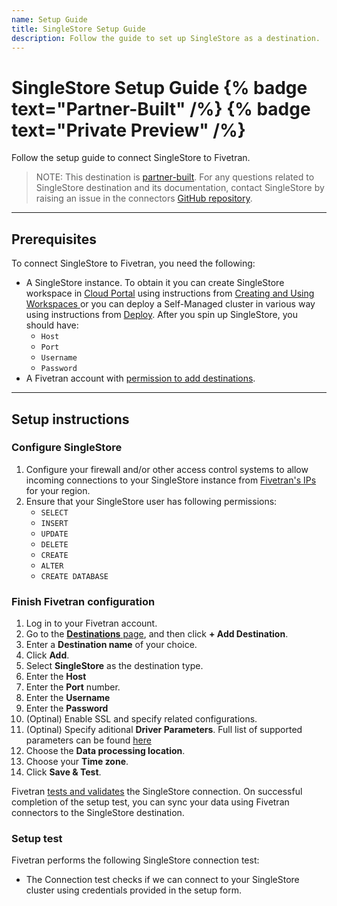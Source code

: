 ```yaml
---
name: Setup Guide
title: SingleStore Setup Guide
description: Follow the guide to set up SingleStore as a destination.
---
```


# SingleStore Setup Guide {% badge text="Partner-Built" /%} {% badge text="Private Preview" /%}

Follow the setup guide to connect SingleStore to Fivetran.

> NOTE: This destination is [partner-built](/docs/partner-built-program). For any questions related to SingleStore destination and its documentation, contact SingleStore by raising an issue in the connectors [GitHub repository](https://github.com/singlestore-labs/singlestore-fivetran-destination).

---

## Prerequisites

To connect SingleStore to Fivetran, you need the following:

- A SingleStore instance. To obtain it you can create SingleStore workspace in [Cloud Portal](https://portal.singlestore.com/?_gl=1*1uhqemo*_ga*NjMxODEwNTgzLjE3MDY1MzQwNDM.*_ga_V9YBY81TXW*MTcwOTI4OTkyNC4yNi4xLjE3MDkyOTA0MDEuNjAuMC4w) using instructions from [Creating and Using Workspaces
](https://docs.singlestore.com/cloud/getting-started-with-singlestore-helios/about-workspaces/creating-and-using-workspaces/) or you can deploy a Self-Managed cluster in various way using instructions from [Deploy](https://docs.singlestore.com/db/latest/deploy/). After you spin up SingleStore, you should have:
    - `Host`
    - `Port`
    - `Username`
    - `Password`    
- A Fivetran account with [permission to add destinations](/docs/using-fivetran/fivetran-dashboard/account-management/role-based-access-control#legacyandnewrbacmodel).


---

## Setup instructions

### <span class="step-item"> Configure SingleStore </span>

1. Configure your firewall and/or other access control systems to allow incoming connections to your SingleStore instance from [Fivetran's IPs](https://fivetran.com/docs/using-fivetran/ips) for your region.
2. Ensure that your SingleStore user has following permissions:
    * `SELECT`
    * `INSERT`
    * `UPDATE`
    * `DELETE`
    * `CREATE`
    * `ALTER`
    * `CREATE DATABASE`

### <span class="step-item">Finish Fivetran configuration </span>

1. Log in to your Fivetran account.
2. Go to the [**Destinations** page](https://fivetran.com/dashboard/destinations), and then click **+ Add Destination**.
3. Enter a **Destination name** of your choice.
4. Click **Add**.
5. Select **SingleStore** as the destination type.
6. Enter the **Host**
7. Enter the **Port** number.
8. Enter the **Username**
9. Enter the **Password**
10. (Optinal) Enable SSL and specify related configurations.
11. (Optinal) Specify aditional **Driver Parameters**. Full list of supported parameters can be found [here](https://docs.singlestore.com/db/v8.5/developer-resources/connect-with-application-development-tools/connect-with-java-jdbc/the-singlestore-jdbc-driver/#connection-string-parameters) 
12. Choose the **Data processing location**.
13. Choose your **Time zone**.
14. Click **Save & Test**.

Fivetran [tests and validates](/docs/destinations/singlestore/setup-guide#setuptest) the SingleStore connection. On successful completion of the setup test, you can sync your data using Fivetran connectors to the SingleStore destination.

### Setup test

Fivetran performs the following SingleStore connection test:

- The Connection test checks if we can connect to your SingleStore cluster using credentials provided in the setup form.
